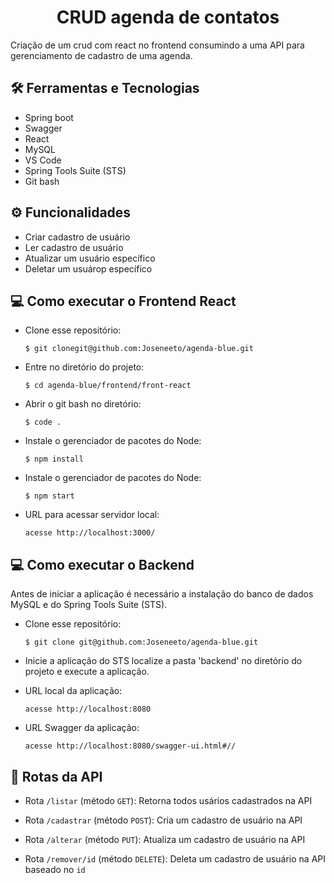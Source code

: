 <h1 align="center">CRUD agenda de contatos</h1>

Criação de um crud com react no frontend consumindo a uma API para gerenciamento de cadastro de uma agenda.

## 🛠️ Ferramentas e Tecnologias

- Spring boot
- Swagger 
- React
- MySQL
- VS Code
- Spring Tools Suite (STS)
- Git bash

## ⚙ Funcionalidades

- Criar cadastro de usuário
- Ler cadastro de usuário
- Atualizar um usuário específico
- Deletar um usuárop específico
  
## 💻 Como executar o Frontend React

- Clone esse repositório:

  ```$ git clonegit@github.com:Joseneeto/agenda-blue.git```

- Entre no diretório do projeto: 

  ```$ cd agenda-blue/frontend/front-react```
  
- Abrir o git bash no diretório:

  ```$ code .```
  
- Instale o gerenciador de pacotes do Node:

  ```$ npm install```

- Instale o gerenciador de pacotes do Node:

  ```$ npm start```

- URL para acessar servidor local:

  ```acesse http://localhost:3000/```
  
  
## 💻 Como executar o Backend

Antes de iniciar a aplicação é necessário a instalação do banco de dados MySQL e do Spring Tools Suite (STS).

- Clone esse repositório:

  ```$ git clone git@github.com:Joseneeto/agenda-blue.git```

- Inicie a aplicação do STS localize a pasta 'backend' no diretório do projeto e execute a aplicação. 

- URL local da aplicação:

  ```acesse http://localhost:8080```
  
- URL Swagger da aplicação:

  ```acesse http://localhost:8080/swagger-ui.html#//```


## 🚉 Rotas da API

- Rota ```/listar``` (método ```GET```): Retorna todos usários cadastrados na API

- Rota ```/cadastrar``` (método ```POST```): Cria um cadastro de usuário na API

- Rota ```/alterar``` (método ```PUT```): Atualiza um cadastro de usuário na API

- Rota ```/remover/id``` (método ```DELETE```): Deleta um cadastro de usuário na API baseado no ```id```
